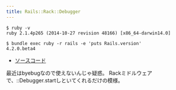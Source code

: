 ```yaml
---
title: Rails::Rack::Debugger
---
```


```
$ ruby -v
ruby 2.1.4p265 (2014-10-27 revision 48166) [x86_64-darwin14.0]
```

```
$ bundle exec ruby -r rails -e 'puts Rails.version'
4.2.0.beta4
```

* [ソースコード](https://github.com/rails/rails/blob/v4.2.0.beta4/railties/lib/rails/rack/debugger.rb)

最近はbyebugなので使えないんじゃ疑惑。
Rackミドルウェアで、::Debugger.startしといてくれるだけの模様。
